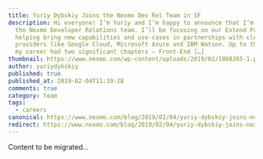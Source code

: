 ```yaml
---
title: Yuriy Dybskiy Joins the Nexmo Dev Rel Team in SF
description: Hi everyone! I’m Yuriy and I’m happy to announce that I’m joining
  the Nexmo Developer Relations team. I’ll be focusing on our Extend Program
  helping bring new capabilities and use-cases in partnerships with cloud
  providers like Google Cloud, Microsoft Azure and IBM Watson. Up to this point
  my career had two significant chapters – Front-End […]
thumbnail: https://www.nexmo.com/wp-content/uploads/2019/02/1868265-1.png
author: yuriydybskiy
published: true
published_at: 2019-02-04T11:19:28
comments: true
category: team
tags:
  - careers
canonical: https://www.nexmo.com/blog/2019/02/04/yuriy-dybskiy-joins-nexmo-dev-rel-dr
redirect: https://www.nexmo.com/blog/2019/02/04/yuriy-dybskiy-joins-nexmo-dev-rel-dr
---
```

Content to be migrated...